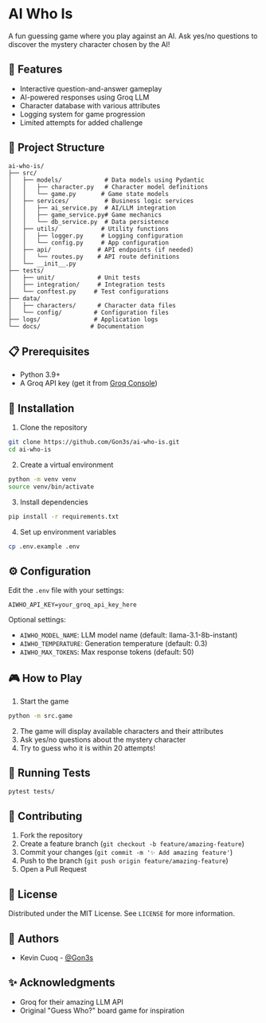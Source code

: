 # AI Who Is

A fun guessing game where you play against an AI. Ask yes/no questions to discover the mystery character chosen by the AI!

## 🌟 Features

- Interactive question-and-answer gameplay
- AI-powered responses using Groq LLM
- Character database with various attributes
- Logging system for game progression
- Limited attempts for added challenge

## 📂 Project Structure

```
ai-who-is/
├── src/
│   ├── models/            # Data models using Pydantic
│   │   ├── character.py   # Character model definitions
│   │   └── game.py       # Game state models
│   ├── services/          # Business logic services
│   │   ├── ai_service.py  # AI/LLM integration
│   │   ├── game_service.py# Game mechanics
│   │   └── db_service.py  # Data persistence
│   ├── utils/            # Utility functions
│   │   ├── logger.py     # Logging configuration
│   │   └── config.py     # App configuration
│   ├── api/             # API endpoints (if needed)
│   │   └── routes.py    # API route definitions
│   └── __init__.py
├── tests/
│   ├── unit/            # Unit tests
│   ├── integration/     # Integration tests
│   └── conftest.py     # Test configurations
├── data/
│   ├── characters/      # Character data files
│   └── config/         # Configuration files
├── logs/               # Application logs
└── docs/              # Documentation
```

## 📋 Prerequisites

- Python 3.9+
- A Groq API key (get it from [Groq Console](https://console.groq.com/))

## 🚀 Installation

1. Clone the repository
```bash
git clone https://github.com/Gon3s/ai-who-is.git
cd ai-who-is
```

2. Create a virtual environment
```bash
python -m venv venv
source venv/bin/activate
```

3. Install dependencies
```bash
pip install -r requirements.txt
```

4. Set up environment variables
```bash
cp .env.example .env
```

## ⚙️ Configuration

Edit the `.env` file with your settings:

```env
AIWHO_API_KEY=your_groq_api_key_here
```

Optional settings:
- `AIWHO_MODEL_NAME`: LLM model name (default: llama-3.1-8b-instant)
- `AIWHO_TEMPERATURE`: Generation temperature (default: 0.3)
- `AIWHO_MAX_TOKENS`: Max response tokens (default: 50)

## 🎮 How to Play

1. Start the game
```bash
python -m src.game
```

2. The game will display available characters and their attributes
3. Ask yes/no questions about the mystery character
4. Try to guess who it is within 20 attempts!

## 🧪 Running Tests

```bash
pytest tests/
```

## 🤝 Contributing

1. Fork the repository
2. Create a feature branch (`git checkout -b feature/amazing-feature`)
3. Commit your changes (`git commit -m '✨ Add amazing feature'`)
4. Push to the branch (`git push origin feature/amazing-feature`)
5. Open a Pull Request

## 📝 License

Distributed under the MIT License. See `LICENSE` for more information.

## 👥 Authors

- Kevin Cuoq - [@Gon3s](https://github.com/Gon3s)

## ✨ Acknowledgments

- Groq for their amazing LLM API
- Original "Guess Who?" board game for inspiration
